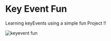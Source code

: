 # Key Event Fun 
Learning keyEvents using a simple fun Project !!

![keyevent fun](https://github.com/TejasMore477/Key-Event-Fun/assets/132757112/948a3f72-1188-4619-b90a-c5850184e46b)
